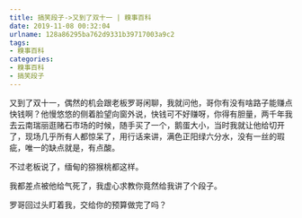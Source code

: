 ```yaml
---
title: 搞笑段子->又到了双十一 | 糗事百科
date: 2019-11-08 00:32:04
urlname: 128a86295ba762d9331b39717003a9c2
tags: 
- 糗事百科
categories:
- 糗事百科
- 搞笑段子
---
```

又到了双十一，偶然的机会跟老板罗哥闲聊，我就问他，哥你有没有啥路子能赚点快钱啊？他慢悠悠的侧着脸望向窗外说，快钱可不好赚呀，你得有胆量，两千年我去云南瑞丽逛赌石市场的时候，随手买了一个，鹅蛋大小，当时我就让他给切开了，现场几乎所有人都惊呆了，用行话来讲，满色正阳绿六分水，没有一丝的瑕疵，唯一的缺点就是，有点酸。

不过老板说了，缅甸的猕猴桃都这样。

我都差点被他给气死了，我虚心求教你竟然给我讲了个段子。

罗哥回过头盯着我，交给你的预算做完了吗？


